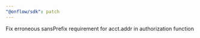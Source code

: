```yaml
---
"@onflow/sdk": patch
---
```


Fix erroneous sansPrefix requirement for acct.addr in authorization function
